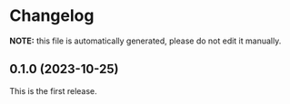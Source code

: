 # Changelog

**NOTE:** this file is automatically generated, please do not edit it manually.

## 0.1.0 (2023-10-25)

This is the first release.
